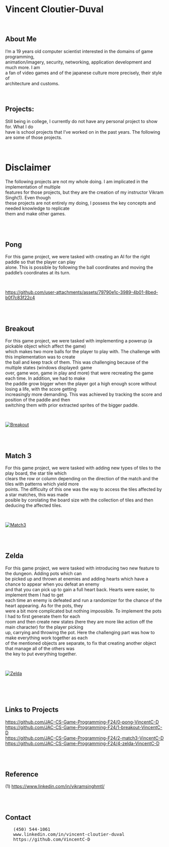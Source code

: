 # Vincent Cloutier-Duval
</br>

## About Me 

I’m a 19 years old computer scientist interested in the domains of game programming, </br>
animation/imagery, security, networking, application development and much more. I am </br>
a fan of video games and of the japanese culture more precisely, their style of</br> 
architecture and customs.

 </br>

## Projects: 

Still being in college, I currently do not have any personal project to show for. What I do</br> 
have is school projects that I’ve worked on in the past years. The following are some of those projects. 

</br>

# Disclaimer 

The following projects are not my whole doing. I am implicated in the implementation of multiple</br> 
features for those projects, but they are the creation of my instructor Vikram Singh(1). Even though</br> 
these projects are not entirely my doing, I possess the key concepts and needed knowledge to replicate</br> 
them and make other games. 

</br></br>

## Pong

For this game project, we were tasked with creating an AI for the right paddle so that the player can play</br>
alone. This is possible by following the ball coordinates and moving the paddle’s coordinates at its turn. 

</br>

https://github.com/user-attachments/assets/79790e1c-3989-4b01-8bed-b0f7c83f22c4

</br></br>

## Breakout

For this game project, we were tasked with implementing a powerup (a pickable object which affect the game)</br> 
which makes two more balls for the player to play with. The challenge with this implementation was to create</br> 
the ball and keep track of them. This was challenging because of the multiple states (windows displayed: game</br> 
over, game won, game in play and more) that were recreating the game each time. In addition, we had to make</br> 
the paddle grow bigger when the player got a high enough score without losing a life, with the score getting</br> 
increasingly more demanding. This was achieved by tracking the score and position of the paddle and then</br> 
switching them with prior extracted sprites of the bigger paddle.

</br>

[![Breakout](https://markdown-videos-api.jorgenkh.no/url?url=https%3A%2F%2Fwww.youtube.com%2Fwatch%3Fv%3D3s4wBpV2xo4%26ab_channel%3Dvincent_544)](https://www.youtube.com/watch?v=3s4wBpV2xo4&ab_channel=vincent_544)

</br></br>

## Match 3

For this game project, we were tasked with adding new types of tiles to the play board, the star tile which</br> 
clears the row or column depending on the direction of the match and the tiles with patterns which yield more</br> 
points. The difficulty of this one was the way to access the tiles affected by a star matches, this was made</br> 
posible by corolating the board size with the collection of tiles and then deducing the affected tiles.

</br>

[![Match3](https://markdown-videos-api.jorgenkh.no/url?url=https%3A%2F%2Fwww.youtube.com%2Fwatch%3Fv%3Dv7ssjojvSe8%26ab_channel%3Dvincent_544)](https://www.youtube.com/watch?v=v7ssjojvSe8&ab_channel=vincent_544)

</br></br>

## Zelda

For this game project, we were tasked with introducing two new feature to the dungeon. Adding pots which can</br> 
be picked up and thrown at enemies and adding hearts which have a chance to appear when you defeat an enemy</br> 
and that you can pick up to gain a full heart back. Hearts were easier, to implement them I had to get</br>
each time an enemy is defeated and run a randomizer for the chance of the heart appearing. As for the pots, they</br>
were a bit more complicated but nothing impossible. To implement the pots I had to first generate them for each</br>
room and then create new states (here they are more like action off the main character) for the player picking</br>
up, carrying and throwing the pot. Here the challenging part was how to make everything work together as each</br>
of the mentioned objects are separate, to fix that creating another object that manage all of the others was</br> 
the key to put everything together.

</br>

[![Zelda](https://markdown-videos-api.jorgenkh.no/url?url=https%3A%2F%2Fwww.youtube.com%2Fwatch%3Fv%3DiWSiaQ8NoZw%26ab_channel%3Dvincent_544)](https://www.youtube.com/watch?v=iWSiaQ8NoZw&ab_channel=vincent_544)

</br></br></br>
## Links to Projects
https://github.com/JAC-CS-Game-Programming-F24/0-pong-VincentC-D
</br>
https://github.com/JAC-CS-Game-Programming-F24/1-breakout-VincentC-D
</br>
https://github.com/JAC-CS-Game-Programming-F24/2-match3-VincentC-D
</br>
https://github.com/JAC-CS-Game-Programming-F24/4-zelda-VincentC-D

</br></br>

## Reference

(1)  https://www.linkedin.com/in/vikramsinghmtl/ 

</br></br>

## Contact
<pre>
   (450) 544-1061
   www.linkedin.com/in/vincent-cloutier-duval                           vincentcloutierduval@gmail.com
   https://github.com/VincentC-D                                   Salaberry-de-Valleyfield, QC J6T5Z1
</pre>
